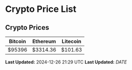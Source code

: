 # Crypto Price List

## Crypto Prices
| Bitcoin | Ethereum | Litecoin |
| ------- | -------- | -------- |
| $95396 | $3314.36 | $101.63 |
**Last Updated:** 2024-12-26 21:29 UTC
**Last Updated:** $DATE$
